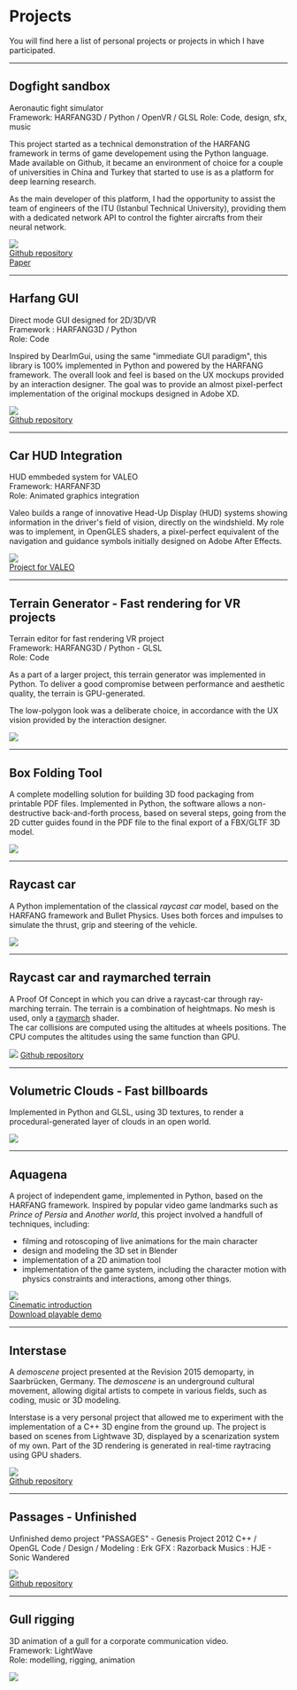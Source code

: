 # Projects

You will find here a list of personal projects or projects in which I have participated.

---

## Dogfight sandbox

Aeronautic fight simulator  
Framework: HARFANG3D / Python / OpenVR / GLSL
Role: Code, design, sfx, music

This project started as a technical demonstration of the HARFANG framework in terms of game developement using the Python language. Made available on Github, it became an environment of choice for a couple of universities in China and Turkey that started to use is as a platform for deep learning research.

As the main developer of this platform, I had the opportunity to assist the team of engineers of the ITU (Istanbul Technical University), providing them with a dedicated network API to control the fighter aircrafts from their neural network.

[![](img/dogfight.png)](https://www.youtube.com/watch?v=4Q2f0dKh8vE)  
[Github repository](https://github.com/harfang3d/dogfight-sandbox-hg2)  
[Paper](https://arxiv.org/abs/2210.07282)

---

## Harfang GUI

Direct mode GUI designed for 2D/3D/VR  
Framework : HARFANG3D / Python  
Role: Code

Inspired by DearImGui, using the same "immediate GUI paradigm", this library is 100% implemented in Python and powered by the HARFANG framework. The overall look and feel is based on the UX mockups provided by an interaction designer. The goal was to provide an almost pixel-perfect implementation of the original mockups designed in Adobe XD.

[![](img/gui.png)](https://youtu.be/X61Xp3rIB74)  
[Github repository](https://github.com/harfang3d/harfang-gui)

---

## Car HUD Integration

HUD emmbeded system for VALEO  
Framework: HARFANF3D  
Role: Animated graphics integration

Valeo builds a range of innovative Head-Up Display (HUD) systems showing information in the driver's field of vision, directly on the windshield. My role was to implement, in OpenGLES shaders, a pixel-perfect equivalent of the navigation and guidance symbols initially designed on Adobe After Effects.

[![](img/CarHUD.png)](https://youtu.be/0tj9X0auug0)  
[Project for VALEO](https://youtu.be/0tj9X0auug0)

---

## Terrain Generator - Fast rendering for VR projects

Terrain editor for fast rendering VR project  
Framework: HARFANG3D / Python - GLSL  
Role: Code

As a part of a larger project, this terrain generator was implemented in Python. To deliver a good compromise between performance and aesthetic quality, the terrain is GPU-generated.

The low-polygon look was a deliberate choice, in accordance with the UX vision provided by the interaction designer.

[![](img/terrain_generator.png)](https://github.com/ErkMkd/Terrain_Generator)

---

## Box Folding Tool

A complete modelling solution for building 3D food packaging from printable PDF files. Implemented in Python, the software allows a non-destructive back-and-forth process, based on several steps, going from the 2D cutter guides found in the PDF file to the final export of a FBX/GLTF 3D model.

[![](img/BoxFoldingTool.png)](https://github.com/ErkMkd/BoxFoldingTool)

---

## Raycast car

A Python implementation of the classical _raycast car_ model, based on the HARFANG framework and Bullet Physics. Uses both forces and impulses to simulate the thrust, grip and steering of the vehicle.

[![](img/raycast_car.png)](https://github.com/ErkMkd/RaycastCar)

---

## Raycast car and raymarched terrain

A Proof Of Concept in which you can drive a raycast-car through ray-marching terrain. The terrain is a combination of heightmaps. No mesh is used, only a [raymarch](https://en.wikipedia.org/wiki/Ray_marching) shader.  
The car collisions are computed using the altitudes at wheels positions. The CPU computes the altitudes using the same function than GPU.

[![](img/car_terrain.png)](https://youtu.be/BShzWEcVhmE)
[Github repository](https://github.com/ErkMkd/RaycastCar_RaymarchTerrain)

---

## Volumetric Clouds - Fast billboards

Implemented in Python and GLSL, using 3D textures, to render a procedural-generated layer of clouds in an open world.

[![](img/volumetric_clouds.png)](https://github.com/ErkMkd/VolumetricCloudsFast)

---

## Aquagena

A project of independent game, implemented in Python, based on the HARFANG framework. Inspired by popular video game landmarks such as _Prince of Persia_ and _Another world_, this project involved a handfull of techniques, including:

- filming and rotoscoping of live animations for the main character
- design and modeling the 3D set in Blender
- implementation of a 2D animation tool
- implementation of the game system, including the character motion with physics constraints and interactions, among other things.

[![](img/aquagena.png)](http://erickernin.net/aquagena/blog/)  
[Cinematic introduction](https://youtu.be/ykqFXRICylk)  
[Download playable demo](https://erickernin.itch.io/aquagena)

---

## Interstase

A _demoscene_ project presented at the Revision 2015 demoparty, in Saarbrücken, Germany. The _demoscene_ is an underground cultural movement, allowing digital artists to compete in various fields, such as coding, music or 3D modeling.

Interstase is a very personal project that allowed me to experiment with the implementation of a C++ 3D engine from the ground up. The project is based on scenes from Lightwave 3D, displayed by a scenarization system of my own. Part of the 3D rendering is generated in real-time raytracing using GPU shaders.

[![](img/interstase.png)](https://youtu.be/HYCLZ5qQ58I)  
[Github repository](https://github.com/ErkMkd/Interstase)

---

## Passages - Unfinished

Unfinished demo project "PASSAGES" - Genesis Project 2012
C++ / OpenGL
Code / Design / Modeling : Erk
GFX : Razorback
Musics : HJE - Sonic Wandered

[![](img/Passages.png)](https://youtu.be/IB4lxcsACjc)  
[Github repository](https://github.com/ErkMkd/Passages_Unfinished)

---

## Gull rigging

3D animation of a gull for a corporate communication video.  
Framework: LightWave  
Role: modelling, rigging, animation

[![](img/gull.png)](https://youtu.be/W6ZJPE0z014)
